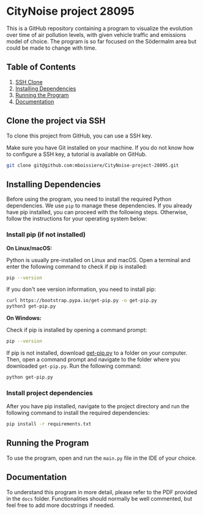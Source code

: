 # CityNoise project 28095

This is a GitHub repository containing a program to visualize the evolution over time of air pollution levels, with given vehicle traffic and emissions model of choice.
The program is so far focused on the Södermalm area but could be made to change with time.

## Table of Contents
1. [SSH Clone](#ssh-clone)
2. [Installing Dependencies](#installing-dependencies)
3. [Running the Program](#running-the-program)
4. [Documentation](#documentation)


## Clone the project via SSH

To clone this project from GitHub, you can use a SSH key. 

Make sure you have Git installed on your machine.  If you do not know how to configure a SSH key, a tutorial is available on GitHub.

```bash
git clone git@github.com:mboissiere/CityNoise-project-28095.git
```

## Installing Dependencies

Before using the program, you need to install the required Python dependencies. We use `pip` to manage these dependencies. If you already have pip installed, you can proceed with the following steps. Otherwise, follow the instructions for your operating system below:

### Install pip (if not installed)

**On Linux/macOS:**

Python is usually pre-installed on Linux and macOS. Open a terminal and enter the following command to check if pip is installed:

```bash
pip --version
```

If you don't see version information, you need to install pip:

```bash
curl https://bootstrap.pypa.io/get-pip.py -o get-pip.py
python3 get-pip.py
```

**On Windows:**

Check if pip is installed by opening a command prompt:

```bash
pip --version
```

If pip is not installed, download [get-pip.py](https://bootstrap.pypa.io/get-pip.py) to a folder on your computer. Then, open a command prompt and navigate to the folder where you downloaded `get-pip.py`. Run the following command:

```bash
python get-pip.py
```

### Install project dependencies

After you have pip installed, navigate to the project directory and run the following command to install the required dependencies:

```bash
pip install -r requirements.txt
```


## Running the Program

To use the program, open and run the `main.py` file in the IDE of your choice.


## Documentation

To understand this program in more detail, please refer to the PDF provided in the `docs` folder.
Functionalities should normally be well commented, but feel free to add more docstrings if needed.
